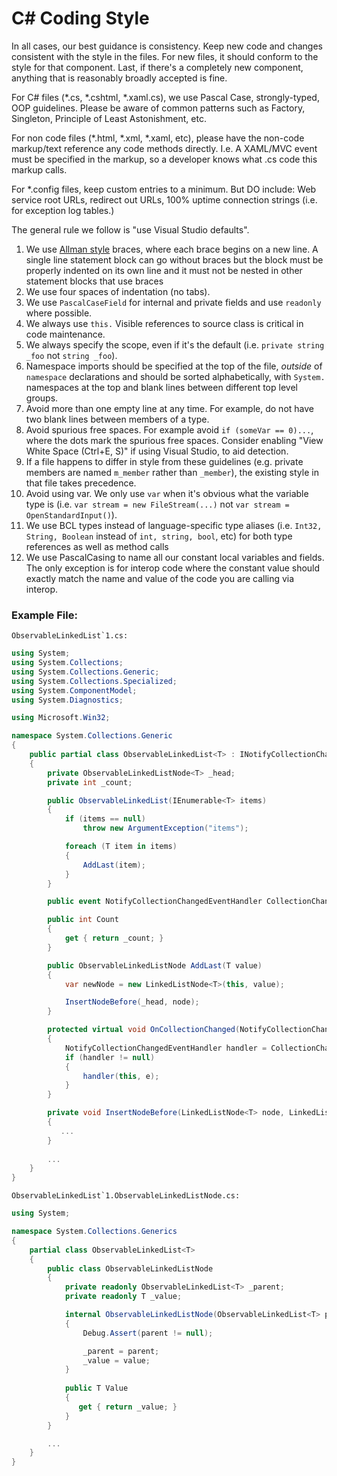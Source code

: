 C# Coding Style
===============

In all cases, our best guidance is consistency. Keep new code and changes consistent with the style in the files. For new files, it should conform to the style for that component. Last, if there's a completely new component, anything that is reasonably broadly accepted is fine.

For C# files (*.cs, *.cshtml, *.xaml.cs), we use Pascal Case, strongly-typed, OOP guidelines. Please be aware of common patterns such as Factory, Singleton, Principle of Least Astonishment, etc.

For non code files (*.html, *.xml, *.xaml, etc), please have the non-code markup/text reference any code methods directly. I.e. A XAML/MVC event must be specified in the markup, so a developer knows what .cs code this markup calls.

For *.config files, keep custom entries to a minimum. But DO include: Web service root URLs, redirect out URLs, 100% uptime connection strings (i.e. for exception log tables.)

The general rule we follow is "use Visual Studio defaults".

1. We use [Allman style](http://en.wikipedia.org/wiki/Indent_style#Allman_style) braces, where each brace begins on a new line. A single line statement block can go without braces but the block must be properly indented on its own line and it must not be nested in other statement blocks that use braces 
2. We use four spaces of indentation (no tabs).
3. We use `PascalCaseField` for internal and private fields and use `readonly` where possible. 
4. We always use `this.` Visible references to source class is critical in code maintenance. 
5. We always specify the scope, even if it's the default (i.e.
   `private string _foo` not `string _foo`).
6. Namespace imports should be specified at the top of the file, *outside* of
   `namespace` declarations and should be sorted alphabetically, with `System.`
   namespaces at the top and blank lines between different top level groups.
7. Avoid more than one empty line at any time. For example, do not have two
   blank lines between members of a type.
8. Avoid spurious free spaces.
   For example avoid `if (someVar == 0)...`, where the dots mark the spurious free spaces.
   Consider enabling "View White Space (Ctrl+E, S)" if using Visual Studio, to aid detection.
9. If a file happens to differ in style from these guidelines (e.g. private members are named `m_member`
   rather than `_member`), the existing style in that file takes precedence.
10. Avoid using var. We only use `var` when it's obvious what the variable type is (i.e. `var stream = new FileStream(...)` not `var stream = OpenStandardInput()`).
11. We use BCL types instead of language-specific type aliases (i.e. `Int32, String, Boolean` instead of `int, string, bool`, etc) for both type references as well as method calls
12. We use PascalCasing to name all our constant local variables and fields. The only exception is for interop code where the constant value should exactly match the name and value of the code you are calling via interop.

### Example File:

``ObservableLinkedList`1.cs:``

```C#
using System;
using System.Collections;
using System.Collections.Generic;
using System.Collections.Specialized;
using System.ComponentModel;
using System.Diagnostics;

using Microsoft.Win32;

namespace System.Collections.Generic
{
    public partial class ObservableLinkedList<T> : INotifyCollectionChanged, INotifyPropertyChanged
    {
        private ObservableLinkedListNode<T> _head;
        private int _count;

        public ObservableLinkedList(IEnumerable<T> items)
        {
            if (items == null)
                throw new ArgumentException("items");

            foreach (T item in items)
            {
                AddLast(item);
            }
        }

        public event NotifyCollectionChangedEventHandler CollectionChanged;

        public int Count
        {
            get { return _count; }
        }

        public ObservableLinkedListNode AddLast(T value) 
        {
            var newNode = new LinkedListNode<T>(this, value);

            InsertNodeBefore(_head, node);
        }

        protected virtual void OnCollectionChanged(NotifyCollectionChangedEventArgs e)
        {
            NotifyCollectionChangedEventHandler handler = CollectionChanged;
            if (handler != null)
            {
                handler(this, e);
            }
        }

        private void InsertNodeBefore(LinkedListNode<T> node, LinkedListNode<T> newNode)
        {
           ...
        }
        
        ...
    }
}
```

``ObservableLinkedList`1.ObservableLinkedListNode.cs:``

```C#
using System;

namespace System.Collections.Generics
{
    partial class ObservableLinkedList<T>
    {
        public class ObservableLinkedListNode
        {
            private readonly ObservableLinkedList<T> _parent;
            private readonly T _value;

            internal ObservableLinkedListNode(ObservableLinkedList<T> parent, T value)
            {
                Debug.Assert(parent != null);

                _parent = parent;
                _value = value;
            }
            
            public T Value
            {
               get { return _value; }
            }
        }

        ...
    }
}
```

